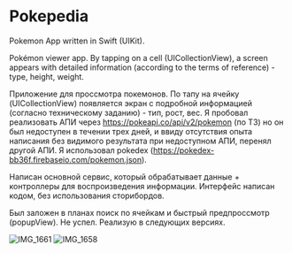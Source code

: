 # Pokepedia
Pokemon App written in Swift (UIKit).

Pokémon viewer app. By tapping on a cell (UICollectionView), a screen appears with detailed information (according to the terms of reference) - type, height, weight.

Приложение для проссмотра покемонов. По тапу на ячейку (UICollectionView) появляется экран с подробной информацией (согласно техническому заданию) - тип, рост, вес.
Я пробовал реализовать АПИ через https://pokeapi.co/api/v2/pokemon (по ТЗ) но он был недоступен в течении трех дней, и ввиду отсутствия опыта написания без видимого результата при недоступном АПИ, перенял другой АПИ. Я использовал pokedex (https://pokedex-bb36f.firebaseio.com/pokemon.json).

Написан основной сервис, который обрабатывает данные + контроллеры для воспроизведения информации. 
Интерфейс написан кодом, без использования сторибордов. 

Был заложен в планах поиск по ячейкам и быстрый предпроссмотр (popupView). Не успел. 
Реализую в следующих версиях.

![IMG_1661](https://github.com/lepranby/Pokepedia/assets/113884557/e33892cc-884f-4e1e-b2b1-85a9e4bc2bcb)
![IMG_1658](https://github.com/lepranby/Pokepedia/assets/113884557/958214b0-051b-4332-954b-55f492bcf1b4)

